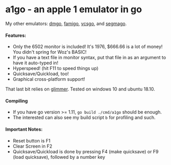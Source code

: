 # a1go - an apple 1 emulator in go

My other emulators:
[dmgo](https://github.com/theinternetftw/dmgo),
[famigo](https://github.com/theinternetftw/famigo),
[vcsgo](https://github.com/theinternetftw/vcsgo), and
[segmago](https://github.com/theinternetftw/segmago).

#### Features:
 * Only the 6502 monitor is included! It's 1976, $666.66 is a lot of money! You didn't spring for Woz's BASIC!
 * If you have a text file in monitor syntax, put that file in as an argument to have it auto-typed in!
 * Hyperspeed! (hit F11 to speed things up)
 * Quicksave/Quickload, too!
 * Graphical cross-platform support!

That last bit relies on [glimmer](https://github.com/theinternetftw/glimmer). Tested on windows 10 and ubuntu 18.10.

#### Compiling

 * If you have go version >= 1.11, `go build ./cmd/a1go` should be enough.
 * The interested can also see my build script `b` for profiling and such.

#### Important Notes:

 * Reset button is F1
 * Clear Screen in F2
 * Quicksave/Quickload is done by pressing F4 (make quicksave) or F9 (load quicksave), followed by a number key

